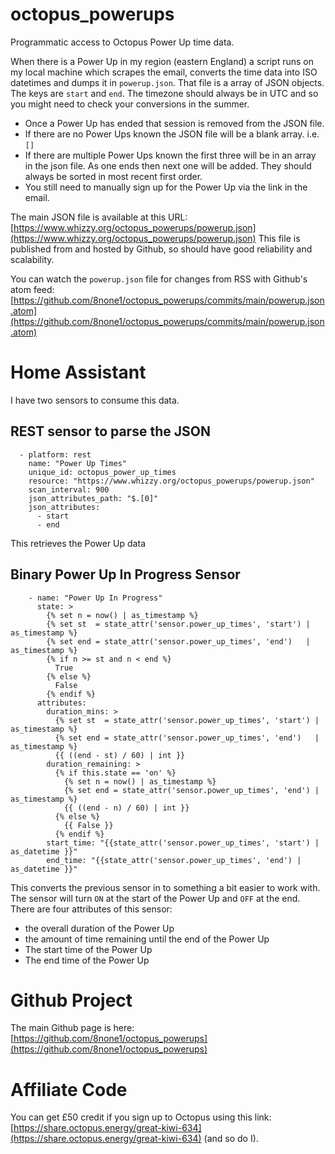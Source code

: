 # octopus_powerups
Programmatic access to Octopus Power Up time data.

When there is a Power Up in my region (eastern England) a script runs on my local machine which scrapes the email, converts the time data into ISO datetimes and dumps it in `powerup.json`.  That file is a array of JSON objects.  The keys are `start` and `end`.  The timezone should always be in UTC and so you might need to check your conversions in the summer.

 * Once a Power Up has ended that session is removed from the JSON file.
 * If there are no Power Ups known the JSON file will be a blank array. i.e. `[]`
 * If there are multiple Power Ups known the first three will be in an array in the json file. As one ends then next one will be added.  They should always be sorted in most recent first order.
 * You still need to manually sign up for the Power Up via the link in the email.

The main JSON file is available at this URL: [https://www.whizzy.org/octopus_powerups/powerup.json](https://www.whizzy.org/octopus_powerups/powerup.json)
This file is published from and hosted by Github, so should have good reliability and scalability.

You can watch the `powerup.json` file for changes from RSS with Github's atom feed: [https://github.com/8none1/octopus_powerups/commits/main/powerup.json.atom](https://github.com/8none1/octopus_powerups/commits/main/powerup.json.atom)

# Home Assistant

I have two sensors to consume this data.  

## REST sensor to parse the JSON

```
  - platform: rest
    name: "Power Up Times"
    unique_id: octopus_power_up_times
    resource: "https://www.whizzy.org/octopus_powerups/powerup.json"
    scan_interval: 900
    json_attributes_path: "$.[0]"
    json_attributes:
      - start
      - end
```

This retrieves the Power Up data

## Binary Power Up In Progress Sensor

[//]: # ({% raw %})
```
    - name: "Power Up In Progress"
      state: >
        {% set n = now() | as_timestamp %}
        {% set st  = state_attr('sensor.power_up_times', 'start') | as_timestamp %}
        {% set end = state_attr('sensor.power_up_times', 'end')   | as_timestamp %}
        {% if n >= st and n < end %}
          True
        {% else %}
          False
        {% endif %}
      attributes:
        duration_mins: >
          {% set st  = state_attr('sensor.power_up_times', 'start') | as_timestamp %}
          {% set end = state_attr('sensor.power_up_times', 'end')   | as_timestamp %}
          {{ ((end - st) / 60) | int }}
        duration_remaining: >
          {% if this.state == 'on' %}
            {% set n = now() | as_timestamp %}
            {% set end = state_attr('sensor.power_up_times', 'end') | as_timestamp %}
            {{ ((end - n) / 60) | int }}
          {% else %}
            {{ False }}
          {% endif %}
        start_time: "{{state_attr('sensor.power_up_times', 'start') | as_datetime }}"
        end_time: "{{state_attr('sensor.power_up_times', 'end') | as_datetime }}"
```
[//]: # ({% endraw %})

This converts the previous sensor in to something a bit easier to work with.  The sensor will turn `ON` at the start of the Power Up and `OFF` at the end.  There are four attributes of this sensor:
 - the overall duration of the Power Up
 - the amount of time remaining until the end of the Power Up
 - The start time of the Power Up
 - The end time of the Power Up

# Github Project

The main Github page is here: [https://github.com/8none1/octopus_powerups](https://github.com/8none1/octopus_powerups)

# Affiliate Code

You can get £50 credit if you sign up to Octopus using this link: [https://share.octopus.energy/great-kiwi-634](https://share.octopus.energy/great-kiwi-634)
(and so do I).


